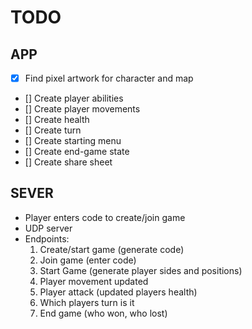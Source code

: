 # TODO

## APP
- [x] Find pixel artwork for character and map
- [] Create player abilities
- [] Create player movements
- [] Create health
- [] Create turn
- [] Create starting menu
- [] Create end-game state
- [] Create share sheet

## SEVER

- Player enters code to create/join game
- UDP server
- Endpoints:
    1. Create/start game (generate code)
    2. Join game (enter code)
    3. Start Game (generate player sides and positions)
    4. Player movement updated
    5. Player attack (updated players health)
    6. Which players turn is it
    7. End game (who won, who lost)